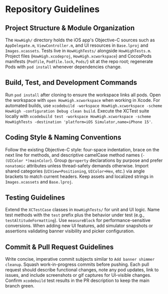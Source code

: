 # Repository Guidelines

## Project Structure & Module Organization
The `HowHigh/` directory holds the iOS app's Objective-C sources such as `AppDelegate.m`, `ViewController.m`, and UI resources in `Base.lproj` and `Images.xcassets`. Tests live in `HowHighTests/` alongside `HowHighTests.m`. Project files (`HowHigh.xcodeproj`, `HowHigh.xcworkspace`) and CocoaPods manifests (`Podfile`, `Podfile.lock`, `Pods/`) sit at the repo root; regenerate Pods with `pod install` whenever dependencies change.

## Build, Test, and Development Commands
Run `pod install` after cloning to ensure the workspace links all pods. Open the workspace with `open HowHigh.xcworkspace` when working in Xcode. For automated builds, use `xcodebuild -workspace HowHigh.xcworkspace -scheme HowHigh -configuration Debug clean build`. Execute the XCTest suite locally with `xcodebuild test -workspace HowHigh.xcworkspace -scheme HowHighTests -destination 'platform=iOS Simulator,name=iPhone 15'`.

## Coding Style & Naming Conventions
Follow the existing Objective-C style: four-space indentation, brace on the next line for methods, and descriptive camelCase method names (`- (UIColor *)mainColor`). Group `@property` declarations by purpose and prefer `nonatomic` attributes unless thread-safety demands otherwise. Import shared categories (`UIView+Positioning`, `UIColor+Hex`, etc.) via angle brackets to match current headers. Keep assets and localized strings in `Images.xcassets` and `Base.lproj`.

## Testing Guidelines
Extend the `XCTestCase` classes in `HowHighTests/` for unit and UI logic. Name test methods with the `test` prefix plus the behavior under test (e.g., `testAltitudeFormatting`). Use `measureBlock` for performance-sensitive conversions. When adding new UI features, add simulator snapshots or assertions validating banner visibility and picker configuration.

## Commit & Pull Request Guidelines
Write concise, imperative commit subjects similar to `Add banner shimmer cleanup`. Squash work-in-progress commits before pushing. Each pull request should describe functional changes, note any pod updates, link to issues, and include screenshots or gif captures for UI-visible changes. Confirm `xcodebuild` test results in the PR description to keep the main branch green.
